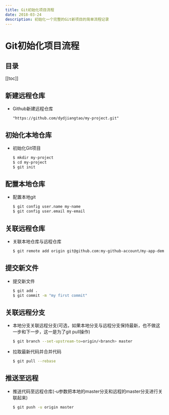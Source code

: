 ```yaml
---
title: Git初始化项目流程
date: 2018-03-24
description: 初始化一个完整的Git新项目的简单流程记录
---
```


# Git初始化项目流程

## 目录

[[toc]]

## 新建远程仓库

- Github新建远程仓库

    ```
    "https://github.com/dydjiangtao/my-project.git"
    ```

## 初始化本地仓库

- 初始化Git项目

    ```bash
    $ mkdir my-project
    $ cd my-project
    $ git init
    ```

## 配置本地仓库

- 配置本地git

    ```bash
    $ git config user.name my-name
    $ git config user.email my-email
    ```

## 关联远程仓库

- 关联本地仓库与远程仓库

    ```bash
    $ git remote add origin git@github.com:my-github-account/my-app-demo.git
    ```

## 提交新文件

- 提交新文件

    ```bash
    $ git add .
    $ git commit -m "my first commit"
    ```

## 关联远程分支

- 本地分支关联远程分支(可选，如果本地分支与远程分支保持最新，也不做这一步和下一步，这一是为了git pull操作)

    ```bash
    $ git branch --set-upstream-to=origin/<branch> master
    ```

- 拉取最新代码并合并代码

    ```bash
    $ git pull --rebase
    ```

## 推送至远程

- 推送代码至远程仓库(-u参数把本地的master分支和远程的master分支进行关联起来)

    ```bash
    $ git push -u origin master
    ```






